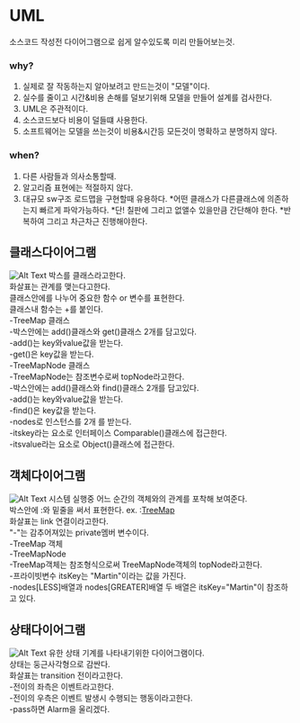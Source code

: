 # UML
소스코드 작성전 다이어그램으로 쉽게 알수있도록 미리 만들어보는것.
### why?
1. 실제로 잘 작동하는지 알아보려고 만드는것이 "모델"이다.
2. 실수를 줄이고 시간&비용 손해를 덜보기위해 모델을 만들어 설계를 검사한다.
3. UML은 주관적이다.
4. 소스코드보다 비용이 덜들떄 사용한다.
5. 소프트웨어는 모델을 쓰는것이 비용&시간등 모든것이 명확하고 분명하지 않다.

### when?
1. 다른 사람들과 의사소통할때.
2. 알고리즘 표현에는 적절하지 않다.
3. 대규모 sw구조 로드맵을 구현할때 유용하다.
  *어떤 클래스가 다른클래스에 의존하는지 빠르게 파악가능하다.
  *단! 칠판에 그리고 없앨수 있을만큼 간단해야 한다.
  *반복하여 그리고 차근차근 진행해야한다.
 
## 클래스다이어그램
![Alt Text](C:\Users\a9018\Desktop\UNTW\sw\refPicture\classDiagram.png)
박스를 클래스라고한다.   
화살표는 관계를 맺는다고한다.   
클래스안에를 나누어 중요한 함수 or 변수를 표현한다.   
클래스내 함수는 +를 붙인다.   
-TreeMap 클래스   
 -박스안에는 add()클래스와 get()클래스 2개를 담고있다.   
  -add()는 key와value값을 받는다.   
  -get()은 key값을 받는다.   
-TreeMapNode 클래스   
 -TreeMapNode는 참조변수로써 topNode라고한다.   
 -박스안에는 add()클래스와 find()클래스 2개를 담고있다.   
  -add()는 key와value값을 받는다.   
  -find()은 key값을 받는다.   
  -nodes로 인스턴스를 2개 를 받는다.   
-itskey라는 요소로 인터페이스 Comparable()클래스에 접근한다.   
-itsvalue라는 요소로 Object()클래스에 접근한다.   
## 객체다이어그램
![Alt Text](C:\Users\a9018\Desktop\UNTW\sw\refPicture\objectDiagram.png)
시스템 실행중 어느 순간의 객체와의 관계를 포착해 보여준다.   
박스안에 :와 밑줄을 써서 표현한다. ex. :<u>TreeMap</u>   
화살표는 link 연결이라고한다.   
"-"는 감추어져있는 private멤버 변수이다.   
-TreeMap 객체   
-TreeMapNode   
 -TreeMap객체는 참조형식으로써  TreeMapNode객체의 topNode라고한다.   
 -프라이빗변수 itsKey는 "Martin"이라는 값을 가진다.   
 -nodes[LESS]배열과 nodes[GREATER]배열 두 배열은 itsKey="Martin"이 참조하고 있다.   
## 상태다이어그램
![Alt Text](C:\Users\a9018\Desktop\UNTW\sw\refPicture\stateDiagram.png)
유한 상태 기계를 나타내기위한 다이어그램이다.   
상태는 둥근사각형으로 감싼다.   
화살표는 transition 전이라고한다.   
-전이의 좌측은 이벤트라고한다.   
-전이의 우측은 이벤트 발생시 수행되는 행동이라고한다.   
 -pass하면 Alarm을 울리겠다.   

